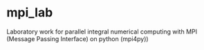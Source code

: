 # mpi_lab
Laboratory work for parallel integral numerical computing with MPI (Message Passing Interface) on python (mpi4py))
